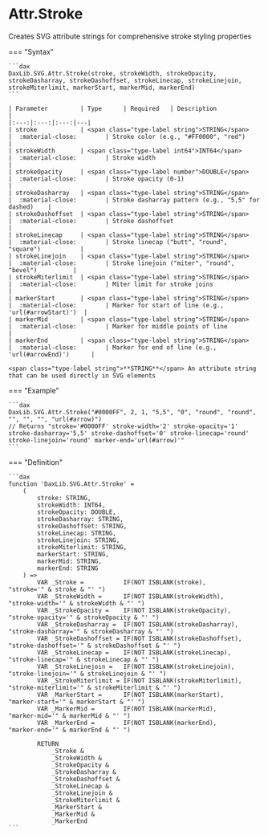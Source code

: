 # Attr.Stroke

Creates SVG attribute strings for comprehensive stroke styling properties

=== "Syntax"

    ```dax
    DaxLib.SVG.Attr.Stroke(stroke, strokeWidth, strokeOpacity, strokeDasharray, strokeDashoffset, strokeLinecap, strokeLinejoin, strokeMiterlimit, markerStart, markerMid, markerEnd)
    ```

    | Parameter         | Type      | Required   | Description                                          | 
    |:---:|:---:|:---:|---|
    | stroke            | <span class="type-label string">STRING</span>    |  :material-close:        | Stroke color (e.g., "#FF0000", "red")              |
    | strokeWidth       | <span class="type-label int64">INT64</span>     |  :material-close:        | Stroke width                                         |
    | strokeOpacity     | <span class="type-label number">DOUBLE</span>    |  :material-close:        | Stroke opacity (0-1)                                 |
    | strokeDasharray   | <span class="type-label string">STRING</span>    |  :material-close:        | Stroke dasharray pattern (e.g., "5,5" for dashed)    |
    | strokeDashoffset  | <span class="type-label string">STRING</span>    |  :material-close:        | Stroke dashoffset                                    |
    | strokeLinecap     | <span class="type-label string">STRING</span>    |  :material-close:        | Stroke linecap ("butt", "round", "square")           |
    | strokeLinejoin    | <span class="type-label string">STRING</span>    |  :material-close:        | Stroke linejoin ("miter", "round", "bevel")          |
    | strokeMiterlimit  | <span class="type-label string">STRING</span>    |  :material-close:        | Miter limit for stroke joins                         |
    | markerStart       | <span class="type-label string">STRING</span>    |  :material-close:        | Marker for start of line (e.g., 'url(#arrowStart)')  |
    | markerMid         | <span class="type-label string">STRING</span>    |  :material-close:        | Marker for middle points of line                     |
    | markerEnd         | <span class="type-label string">STRING</span>    |  :material-close:        | Marker for end of line (e.g., 'url(#arrowEnd)')      |

    <span class="type-label string">**STRING**</span> An attribute string that can be used directly in SVG elements

=== "Example"

    ```dax
    DaxLib.SVG.Attr.Stroke("#0000FF", 2, 1, "5,5", "0", "round", "round", "", "", "", "url(#arrow)")
    // Returns "stroke='#0000FF' stroke-width='2' stroke-opacity='1' stroke-dasharray='5,5' stroke-dashoffset='0' stroke-linecap='round' stroke-linejoin='round' marker-end='url(#arrow)'"
    ```

=== "Definition"

    ```dax
    function 'DaxLib.SVG.Attr.Stroke' = 
        (
            stroke: STRING,
            strokeWidth: INT64,
            strokeOpacity: DOUBLE,
            strokeDasharray: STRING,
            strokeDashoffset: STRING,
            strokeLinecap: STRING,
            strokeLinejoin: STRING,
            strokeMiterlimit: STRING,
            markerStart: STRING,
            markerMid: STRING,
            markerEnd: STRING
        ) =>
            VAR _Stroke =           IF(NOT ISBLANK(stroke),           "stroke='" & stroke & "' ")
            VAR _StrokeWidth =      IF(NOT ISBLANK(strokeWidth),      "stroke-width='" & strokeWidth & "' ")
            VAR _StrokeOpacity =    IF(NOT ISBLANK(strokeOpacity),    "stroke-opacity='" & strokeOpacity & "' ")
            VAR _StrokeDasharray =  IF(NOT ISBLANK(strokeDasharray),  "stroke-dasharray='" & strokeDasharray & "' ")
            VAR _StrokeDashoffset = IF(NOT ISBLANK(strokeDashoffset), "stroke-dashoffset='" & strokeDashoffset & "' ")
            VAR _StrokeLinecap =    IF(NOT ISBLANK(strokeLinecap),    "stroke-linecap='" & strokeLinecap & "' ")
            VAR _StrokeLinejoin =   IF(NOT ISBLANK(strokeLinejoin),   "stroke-linejoin='" & strokeLinejoin & "' ")
            VAR _StrokeMiterlimit = IF(NOT ISBLANK(strokeMiterlimit), "stroke-miterlimit='" & strokeMiterlimit & "' ")
            VAR _MarkerStart =      IF(NOT ISBLANK(markerStart),      "marker-start='" & markerStart & "' ")
            VAR _MarkerMid =        IF(NOT ISBLANK(markerMid),        "marker-mid='" & markerMid & "' ")
            VAR _MarkerEnd =        IF(NOT ISBLANK(markerEnd),        "marker-end='" & markerEnd & "' ")
            
            RETURN
                _Stroke &
                _StrokeWidth &
                _StrokeOpacity &
                _StrokeDasharray &
                _StrokeDashoffset &
                _StrokeLinecap &
                _StrokeLinejoin &
                _StrokeMiterlimit &
                _MarkerStart &
                _MarkerMid &
                _MarkerEnd
    ```